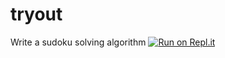 # tryout
Write a sudoku solving algorithm
[![Run on Repl.it](https://repl.it/badge/github/starlegendary/tryout)](https://repl.it/github/starlegendary/tryout)